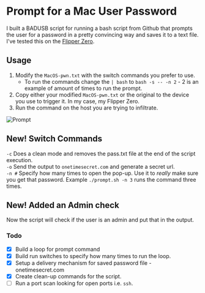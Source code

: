 # Prompt for a Mac User Password

I built a BADUSB script for running a bash script from Github that prompts the user for a password in a pretty convincing way and saves it to a text file. I've tested this on the [Flipper Zero](https://flipperzero.one/).

## <b>Usage</b>
1. Modify the `MacOS-pwn.txt` with the switch commands you prefer to use.
    * To run the commands change the `| bash` to `bash -s -- -n 2` - 2 is an example of amount of times to run the prompt.
2. Copy either your modified `MacOS-pwn.txt` or the original to the device you use to trigger it. In my case, my Flipper Zero. 
3. Run the command on the host you are trying to infiltrate.


![Prompt](../images/password-prompt/prompt-run.png)

## <b>New! Switch Commands</b>

`-c` Does a clean mode and removes the pass.txt file at the end of the script execution.
<br> `-o` Send the output to `onetimesecret.com` and generate a secret url.
<br> `-n #` Specify how many times to open the pop-up. Use it to <i>really</i> make sure you get that password. Example `./prompt.sh -n 3` runs the command three times.

## <b>New! Added an Admin check</b>

Now the script will check if the user is an admin and put that in the output.


### Todo
- [X] Build a loop for prompt command
- [X] Build run switches to specify how many times to run the loop. 
- [X] Setup a delivery mechanism for saved password file - onetimesecret.com
- [X] Create clean-up commands for the script.
- [ ] Run a port scan looking for open ports i.e. `ssh`.